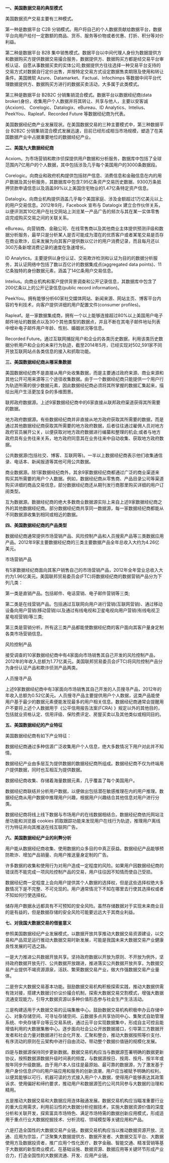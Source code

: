 **一、美国数据交易的典型模式**

美国数据资产交易主要有三种模式。

第一种是数据平台 C2B 分销模式。用户将自己的个人数据贡献给数据平台，数据平台向用户给付一定数额的商品、货币、服务等价物或者优惠、打折、积分等对价利益。

第二种是数据平台 B2B 集中销售模式。数据平台以中间代理人身份为数据提供方和数据购买方提供数据交易撮合服务，数据提供方、数据购买方都是经交易平台审核认证、自愿从事数据买卖的实体公司;数据提供方往往选择一种交易平台支持的交易方式对数据自行定价出售，并按特定交易方式设定数据售卖期限及使用和转让条件。美国微软 Azure、Datamarket、Factual、Infochimps 等数据中间平台代理数据提供方、数据购买方进行的数据买卖活动，大多属于此类模式。

第三种是数据平台 B2B2C 分销集销混合模式。数据平台以数据经纪商(data broker)身份，收集用户个人数据并将其转让、共享与他人，主要以安客诚(Acxiom)、 Corelogic、Datalogix、eBureau、ID Analytics、Intelius、PeekYou、Rapleaf、Recorded Future 等数据经纪商为代表。

美国数据经纪商产业发展现状。在美国数据交易的三种主要模式中，第三种数据平台 B2B2C 分销集销混合模式发展迅速，目前已经形成相当市场规模，塑造了在美国数据产业中占据重要地位的数据经纪产业。

**二、美国九大数据经纪商**

Acxiom。为市场营销和欺诈侦探提供用户数据和分析服务，数据库中包括了全球范围内7亿用户的个人数据，其中包括涉及几乎每个美国用户的3000条数据段。

Corelogic。向商业和政府机构提供包括财产信息、消费信息和金融信息在内的用户数据及其分析服务，其数据库中包含7.95亿条资产交易历史数据、9300万条抵押贷款申请信息以及涵盖99%以上美国住宅物业的1.47亿条特定资产信息。

Datalogix。向商业机构提供涵盖几乎每个美国家庭、涉及金额超过1万亿美元以上的用户交易信息。2012年9月，Facebook 宣布与 Datalogix 建立合作伙伴关系，以便评测其10亿用户在社交网站上浏览某一产品广告的频次与其在某一实体零售店完成购买交易之间的关联关系。

eBureau。向营销商、金融公司、在线零售商以及其他商业主体提供预测评级和数据分析服务，最早只是分析某人是否可能成为潜在的优质客户或者某笔交易是否存在商业欺诈，后来发展为向其客户提供数以亿计的用户消费记录，而且每月还以300万条新增消费记录的速度在急速增长。

ID Analytics。主要提供以身份认证、交易欺诈检测和认证为目的的数据分析服务，其认证网络中包括了数以百亿计的数据集成点(aggregated data points)、11亿条独特的身份数据元素，涵盖了14亿条用户交易信息。

Intelius。向商业机构和客户提供背景调查和公开记录信息，其数据库中包含了200亿条以上的公开记录信息(public record information)。

PeekYou。拥有能够分析60家社交媒体网站、新闻来源、网站主页、博客平台内容的专利技术，向客户提供详细的用户配置文件(consumer profiles)。

Rapleaf。是一家数据集成商，拥有一个以上能够连接超过80%以上美国用户电子邮件地址的数据点以及30个其他类型的数据点，并且不断在其电子邮件地址列表中增补电子邮件用户年龄、性别、婚姻状况等信息。

Recorded Future。通过互联网捕捉用户和企业的各类历史数据，利用该类历史数据分析用户和企业的未来行为轨迹，截至2014年5月，已经实现对502,591家不同开放互联网站点各类信息的接入和抓取功能。

**三、美国数据经纪商从哪采集数据**

美国数据经纪商不是直接从用户处收集数据，而是主要通过政府来源、商业来源和其他公开可用来源等三个途径收集数据。由于一个数据经纪商只能提供一个用户行为轨迹所需的很少数据元素，因此数据经纪商必须将其所掌握的数据汇集起来，描绘出用户生活更加复杂的多维图景。

联邦政府数据源。上述9家数据经纪商中的6家直接从联邦政府渠道获得其所需要的数据。

地方政府数据源。有些数据经纪商并非直接从地方政府获取其所需要的数据，而是通过其他数据经纪商获取其所需要的地方政府数据，后者往往通过雇佣人员对地方政府官员展开公关，以便获取对地方政府数据进行编纂和整理的机会;或者与地方政府具有业务往来关系，地方政府同意其在业务往来中自动收集、获取地方政府数据。

公共数据源(包括社交、博客、互联网等)。一半以上数据经纪商表示他们收集通信录、电话本、新闻报道等其他可用公共数据。

商业数据源。除1家数据经纪商外，其余9家数据经纪商都通过广泛的商业渠道来购买其所需要的用户个人数据。例如，数据经纪商从零售商、产品目录公司等渠道购买详细的商品交易信息，部分数据经纪商还从期刊发行商那里购买详细的用户订阅类型。

互为数据源。数据经纪商的绝大多数商业数据源实际上来自上述9家数据经纪商之外的其他数据经纪商。部分数据经纪商共享同一数据源，每一家数据经纪商都能从不同数据源收集到相同或相近的数据。

**四、美国数据经纪商的产品类型**

数据经纪商通常提供市场营销产品、风险控制产品和人员搜索产品等三类数据应用产品。2012年9家主要数据经纪商的三类主要数据产品全年总收入大约为4.26亿美元。

市场营销产品

有5家数据经纪商面向其客户销售自己的市场营销产品，2012年全年营业总收入大约为1.96亿美元。美国联邦贸易委员会(FTC)将数据经纪商的数据营销产品分为下列几类：

第一类是直销产品。包括邮件、电话营销、电子邮件营销等三类;

第二类是在线营销产品。包括通过互联网向用户进行营销(互联网营销)、通过移动设备向用户营销(移动营销)以及通过有线电视和卫星电视向用户营销(有线电视卫星电视营销)等三类;

第三类是营销分析。所有这三类产品都能使数据经纪商的客户面向其客户量身定制各类市场营销信息。

风险控制产品

接受调查的10家数据经纪商中有4家面向市场销售其自己开发的风险控制产品，2012年的年收入总额为1.77亿美元。美国联邦贸易委员会(FTC)将风险控制产品分为身份认证产品和欺诈侦测产品两类。

人员搜寻产品

上述9家数据经纪商中有3家面向市场销售其自己开发的人员搜寻产品，2012年的年收入总额为0.52亿美元。人员搜寻产品主要提供用户个人数据，这类产品能使用户基于最少的数据元素便能发现最多的用户相关信息。数据经纪商通常会提醒用户不要将上述个人数据用于《公平信用报告法案(FCRA) 》规定以外的其他目的，包括就业资格认定、信用评级、保险费评定、房屋买卖以及其他类似或相同目的。

**五、美国数据经纪的产业特征**

美国数据经纪商有如下产业特征：

数据经纪商通过多种信源广泛收集用户个人信息，绝大多数情况下用户对此并不知情。

数据经纪产业由多层互为提供数据的数据经纪商所组成。数据经纪商不仅为终端用户提供数据，同时也互相互为提供数据。

数据经纪商收集、存储着海量数据元素，几乎覆盖了每个美国用户。

数据经纪商联结并分析用户数据，以便做出包括潜在敏感推理在内的用户推理。数据经纪商从用户数据中推理用户兴趣，根据用户兴趣结合其他信息对用户进行分类。

数据经纪商将线上线下数据与市场用户的在线数据相结合。数据经纪商依托网站注册功能和浏览器 cookies 抓取跟踪功能来发现用户在线行为轨迹，推理用户离线行为特征并向其推送在线互联网广告。

**六、美国数据经纪产业的利弊分析**

用户能从数据经纪商收集、使用数据的众多目的中真正获益。数据经纪产品能够预防欺诈、增加产品销量、向用户推送量身定制的广告。

许多数据的收集和使用行为对用户造成一定程度的风险。如果用户因数据经纪商的错误而不能完成一项风险控制产品的交易，用户往往因不知情而使自己受损。

数据经纪商一定程度上会向用户提供其个人数据的选择权，但是这些选择权绝大多数情况下是不完整、不可兑现的。用户通常情况下不知在哪里去行使其选择权或者不知如何行使选择权。

储存用户数据永远都具有不可预知的安全风险。虽然存储数据对于实现未来商业目的是有益的，但是数据存储的安全风险可能要远远大于其商业利益。

**七、对我国大数据交易的借鉴意义**

参照美国数据经纪产业发展模式，以数据开放共享推动大数据交易资源建设，以交易和产品双足运行推动大数据交易时新发展，可能是我国未来大数据交易产业健康良性发展的可选之路。

一是大力推进公共数据开放共享。坚持政府数据以开放为原则、不开放为例外，坚持政府数据开放先行、公共数据开放跟进，推进落实公共数据开放共享，为数据交易产业提供不竭资源源泉，活跃、繁荣数据交易产业，做大作强数据交易产业量体。

二是夯实大数据交易基本功能。鼓励数据交易机构积极探索实践，推动大数据供需有效对接，搭建大数据讨价议价撮合机制，探索大数据交易交割模式，增强大数据流通变现能力，引导大数据资源以多种价值形态参与社会生产生活活动。

三是构建适用于大数据交易的云端集散中心。鼓励数据交易机构积极申办云存储中心、对象存储空间、可寻址存储空间、云数据多点共享协同中心、集聚式自助管理系统、中央存储平台等云交易系统，通过云平台实现数据集中，形成自主可控且能增值利用的大数据集散中心。逐步面向社会公众开放数据接口，引导第三方数据开发者和社会力量对数据进行社会化开发、汇聚和整合，推动大数据按照等价支付、有序流动的原则在云架构中进行自由流动，带动整个数据价值链的规模化发展。

四是与数据源保持同步更新数据。数据交易机构应当与数据源签署明确的数据更新协议，按照数据源数据升级时间表的频度，与数据源按日、按周、按月、按半年或按年同步升级数据。由于用户本人往往是最原始、最可靠的数据源，为了激发基于用户身份信息(PII)的用户端应用和服务的创新浪潮，用户应当被赋予明确的权利，以便其能够以可行、机器可读的方式接入用户个人数据，使得用户能够表达其政策诉求、使用偏好和缔约要求，推动用户和数据源签约公司共同参与大数据的治理和精用。

五是推动大数据交易和大数据应用连体融通发展。数据交易机构应当瞄准重要行业的重大应用需求，利用前沿性的大数据分析挖掘技术，实施大数据资源价值的深度分析和关联开发，探索富具市场特色、满足市场特需的数据创新应用模式，形成适用于重点行业大数据挖掘技术、分析流程、领域模型等关键应用和产品。

六是打造全国性的大数据交易产业链。数据交易机构应当以推动数据资源开放、流通、应用为宗旨，广泛聚集大数据提供方、数据开发者、大数据交互平台、大数据使用方及数据投资者，推广应用个性化医疗、数字金融、智能交通、精准营销等基于大数据的新型商业模式，在基础设施、数据资源、数据应用等关键环节形成产业合力，打造全国性的大数据流通、开发、应用产业链。